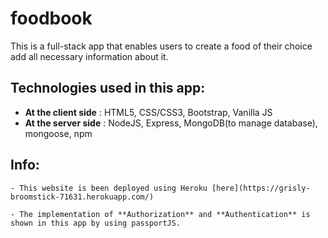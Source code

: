 # foodbook

This is a full-stack app that enables users to create a food of their choice add all necessary information about it. 

## Technologies used in this app:
-  **At the client side** : HTML5, CSS/CSS3, Bootstrap, Vanilla JS
-  **At the server side** : NodeJS,  Express, MongoDB(to manage database), mongoose, npm

## Info:

	- This website is been deployed using Heroku [here](https://grisly-broomstick-71631.herokuapp.com/)

	- The implementation of **Authorization** and **Authentication** is shown in this app by using passportJS. 
